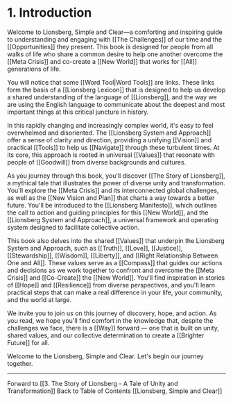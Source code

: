 # 1.  Introduction

Welcome to Lionsberg, Simple and Clear—a comforting and inspiring guide to understanding and engaging with [[The Challenges]] of our time and the [[Opportunities]] they present. This book is designed for people from all walks of life who share a common desire to help one another overcome the [[Meta Crisis]] and co-create a [[New World]] that works for [[All]] generations of life.

You will notice that some [[Word Tool|Word Tools]] are links. These links form the basis of a [[Lionsberg Lexicon]] that is designed to help us develop a shared understanding of the language of [[Lionsberg]], and the way we are using the English language to communicate about the deepest and most important things at this critical juncture in history. 

In this rapidly changing and increasingly complex world, it's easy to feel overwhelmed and disoriented. The [[Lionsberg System and Approach]] offer a sense of clarity and direction, providing a unifying [[Vision]] and practical [[Tools]] to help us [[Navigate]] through these turbulent times. At its core, this approach is rooted in universal [[Values]] that resonate with people of [[Goodwill]] from diverse backgrounds and cultures.

As you journey through this book, you'll discover [[The Story of Lionsberg]], a mythical tale that illustrates the power of diverse unity and transformation. You'll explore the [[Meta Crisis]] and its interconnected global challenges, as well as the [[New Vision and Plan]] that charts a way towards a better future. You'll be introduced to the [[Lionsberg Manifesto]], which outlines the call to action and guiding principles for this [[New World]], and the [[Lionsberg System and Approach]], a universal framework and operating system designed to facilitate collective action.

This book also delves into the shared [[Values]] that underpin the Lionsberg System and Approach, such as [[Truth]], [[Love]], [[Justice]], [[Stewardship]], [[Wisdom]], [[Liberty]], and [[Right Relationship Between One and All]]. These values serve as a [[Compass]] that guides our actions and decisions as we work together to confront and overcome the [[Meta Crisis]] and [[Co-Create]] the [[New World]]. You'll find inspiration in stories of [[Hope]] and [[Resilience]] from diverse perspectives, and you'll learn practical steps that can make a real difference in your life, your community, and the world at large.

We invite you to join us on this journey of discovery, hope, and action. As you read, we hope you'll find comfort in the knowledge that, despite the challenges we face, there is a [[Way]] forward — one that is built on unity, shared values, and our collective determination to create a [[Brighter Future]] for all.

Welcome to the Lionsberg, Simple and Clear. Let's begin our journey together.

____
Forward to [[3. The Story of Lionsberg - A Tale of Unity and Transformation]] 
Back to Table of Contents [[Lionsberg, Simple and Clear]]